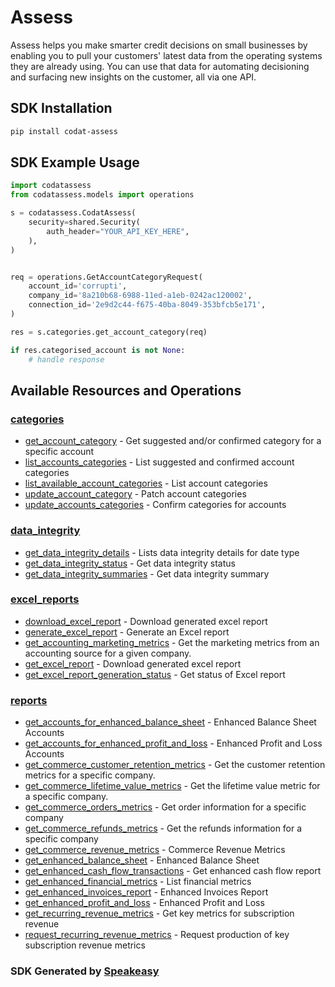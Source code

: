 # Assess

Assess helps you make smarter credit decisions on small businesses by enabling you to pull your customers' latest data from the operating systems they are already using.
You can use that data for automating decisioning and surfacing new insights on the customer, all via one API.

<!-- Start SDK Installation -->
## SDK Installation

```bash
pip install codat-assess
```
<!-- End SDK Installation -->

## SDK Example Usage
<!-- Start SDK Example Usage -->
```python
import codatassess
from codatassess.models import operations

s = codatassess.CodatAssess(
    security=shared.Security(
        auth_header="YOUR_API_KEY_HERE",
    ),
)


req = operations.GetAccountCategoryRequest(
    account_id='corrupti',
    company_id='8a210b68-6988-11ed-a1eb-0242ac120002',
    connection_id='2e9d2c44-f675-40ba-8049-353bfcb5e171',
)

res = s.categories.get_account_category(req)

if res.categorised_account is not None:
    # handle response
```
<!-- End SDK Example Usage -->

<!-- Start SDK Available Operations -->
## Available Resources and Operations


### [categories](docs/categories/README.md)

* [get_account_category](docs/categories/README.md#get_account_category) - Get suggested and/or confirmed category for a specific account
* [list_accounts_categories](docs/categories/README.md#list_accounts_categories) - List suggested and confirmed account categories
* [list_available_account_categories](docs/categories/README.md#list_available_account_categories) - List account categories
* [update_account_category](docs/categories/README.md#update_account_category) - Patch account categories
* [update_accounts_categories](docs/categories/README.md#update_accounts_categories) - Confirm categories for accounts

### [data_integrity](docs/dataintegrity/README.md)

* [get_data_integrity_details](docs/dataintegrity/README.md#get_data_integrity_details) - Lists data integrity details for date type
* [get_data_integrity_status](docs/dataintegrity/README.md#get_data_integrity_status) - Get data integrity status
* [get_data_integrity_summaries](docs/dataintegrity/README.md#get_data_integrity_summaries) - Get data integrity summary

### [excel_reports](docs/excelreports/README.md)

* [download_excel_report](docs/excelreports/README.md#download_excel_report) - Download generated excel report
* [generate_excel_report](docs/excelreports/README.md#generate_excel_report) - Generate an Excel report
* [get_accounting_marketing_metrics](docs/excelreports/README.md#get_accounting_marketing_metrics) - Get the marketing metrics from an accounting source for a given company.
* [get_excel_report](docs/excelreports/README.md#get_excel_report) - Download generated excel report
* [get_excel_report_generation_status](docs/excelreports/README.md#get_excel_report_generation_status) - Get status of Excel report

### [reports](docs/reports/README.md)

* [get_accounts_for_enhanced_balance_sheet](docs/reports/README.md#get_accounts_for_enhanced_balance_sheet) - Enhanced Balance Sheet Accounts
* [get_accounts_for_enhanced_profit_and_loss](docs/reports/README.md#get_accounts_for_enhanced_profit_and_loss) - Enhanced Profit and Loss Accounts
* [get_commerce_customer_retention_metrics](docs/reports/README.md#get_commerce_customer_retention_metrics) - Get the customer retention metrics for a specific company.
* [get_commerce_lifetime_value_metrics](docs/reports/README.md#get_commerce_lifetime_value_metrics) - Get the lifetime value metric for a specific company.
* [get_commerce_orders_metrics](docs/reports/README.md#get_commerce_orders_metrics) - Get order information for a specific company
* [get_commerce_refunds_metrics](docs/reports/README.md#get_commerce_refunds_metrics) - Get the refunds information for a specific company
* [get_commerce_revenue_metrics](docs/reports/README.md#get_commerce_revenue_metrics) - Commerce Revenue Metrics
* [get_enhanced_balance_sheet](docs/reports/README.md#get_enhanced_balance_sheet) - Enhanced Balance Sheet
* [get_enhanced_cash_flow_transactions](docs/reports/README.md#get_enhanced_cash_flow_transactions) - Get enhanced cash flow report
* [get_enhanced_financial_metrics](docs/reports/README.md#get_enhanced_financial_metrics) - List financial metrics
* [get_enhanced_invoices_report](docs/reports/README.md#get_enhanced_invoices_report) - Enhanced Invoices Report
* [get_enhanced_profit_and_loss](docs/reports/README.md#get_enhanced_profit_and_loss) - Enhanced Profit and Loss
* [get_recurring_revenue_metrics](docs/reports/README.md#get_recurring_revenue_metrics) - Get key metrics for subscription revenue
* [request_recurring_revenue_metrics](docs/reports/README.md#request_recurring_revenue_metrics) - Request production of key subscription revenue metrics
<!-- End SDK Available Operations -->

### SDK Generated by [Speakeasy](https://docs.speakeasyapi.dev/docs/using-speakeasy/client-sdks)
